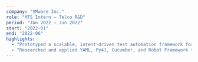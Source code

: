```yaml
---
company: "VMware Inc."
role: "MTS Intern — Telco R&D"
period: "Jan 2022 – Jun 2022"
start: "2022-01"
end: "2022-06"
highlights:
  - "Prototyped a scalable, intent-driven test automation framework for Telco Cloud Automation."
  - "Researched and applied YAML, Py4J, Cucumber, and Robot Framework to reduce manual testing effort."
---
```

